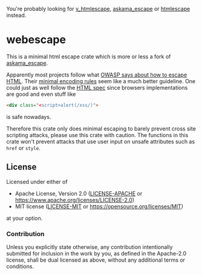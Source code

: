 You're probably looking for [v_htmlescape](https://crates.io/crates/v_htmlescape),
[askama_escape](https://crates.io/crates/askama_escape) or
[htmlescape](https://github.com/veddan/rust-htmlescape) instead.

# webescape

This is a minimal html escape crate which is more or less a fork of
[askama_escape](https://crates.io/crates/askama_escape).

Apparently most projects follow what
[OWASP says about how to escape HTML](https://github.com/OWASP/CheatSheetSeries/blob/master/cheatsheets/Cross_Site_Scripting_Prevention_Cheat_Sheet.md#rule-1---html-escape-before-inserting-untrusted-data-into-html-element-content).
Their [minimal encoding rules](https://www.owasp.org/index.php/XSS_Experimental_Minimal_Encoding_Rules)
seem like a much better guideline.
One could just as well follow the
[HTML spec](https://html.spec.whatwg.org/multipage/syntax.html)
since browsers implementations are good and even stuff like

```html
<div class="<script>alert(/xss/)">
```

is safe nowadays.

Therefore this crate only does minimal escaping to barely prevent cross site
scripting attacks, please use this crate with caution.
The functions in this crate won't prevent attacks that use user input on unsafe
attributes such as `href` or `style`.

## License

Licensed under either of

 * Apache License, Version 2.0 ([LICENSE-APACHE](LICENSE-APACHE) or https://www.apache.org/licenses/LICENSE-2.0)
 * MIT license ([LICENSE-MIT](LICENSE-MIT) or https://opensource.org/licenses/MIT)

at your option.

### Contribution

Unless you explicitly state otherwise, any contribution intentionally submitted
for inclusion in the work by you, as defined in the Apache-2.0 license, shall be dual licensed as above, without any
additional terms or conditions.
